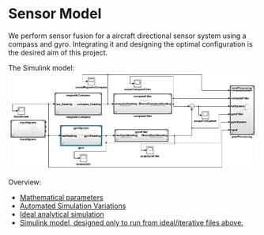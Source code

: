 # Sensor Model

We perform sensor fusion for a aircraft directional sensor system using a compass and gyro. Integrating it and designing the optimal configuration is the desired aim of this project.

The Simulink model:
![sensor_simulink_model](./img/simulink_model.PNG)

Overview:
* [Mathematical parameters](./brainstorm.ipynb)
* [Automated Simulation Variations](./errorCutoffFrequencyVariation.m)
* [Ideal analytical simulation](./signalPostProcessing.m)
* [Simulink model, designed only to run from ideal/iterative files above.](./fullSystem.slx)